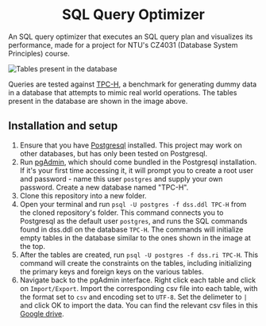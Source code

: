 <h1 align="center">SQL Query Optimizer</h1>

An SQL query optimizer that executes an SQL query plan and visualizes its performance, made for a project for NTU's CZ4031 (Database System Principles) course.

![Tables present in the database](https://i.imgur.com/MrvHfD9.png)

Queries are tested against [TPC-H](http://www.tpc.org/tpch/), a benchmark for generating dummy data in a database that attempts to mimic real world operations. The tables present in the database are shown in the image above.

## Installation and setup

1. Ensure that you have [Postgresql](https://www.postgresql.org/download/) installed. This project may work on other databases, but has only been tested on Postgresql.
2. Run [pgAdmin](https://www.pgadmin.org/), which should come bundled in the Postgresql installation. If it's your first time accessing it, it will prompt you to create a root user and password - name this user `postgres` and supply your own password. Create a new database named "TPC-H".
3. Clone this repository into a new folder.
4. Open your terminal and run `psql -U postgres -f dss.ddl TPC-H` from the cloned repository's folder. This command connects you to Postgresql as the default user `postgres`, and runs the SQL commands found in dss.ddl on the database `TPC-H`. The commands will initialize empty tables in the database similar to the ones shown in the image at the top.
5. After the tables are created, run `psql -U postgres -f dss.ri TPC-H`. This command will create the constraints on the tables, including initializing the primary keys and foreign keys on the various tables.
6. Navigate back to the pgAdmin interface. Right click each table and click on `Import/Export`. Import the corresponding csv file into each table, with the format set to `csv` and encoding set to `UTF-8`. Set the delimeter to `|` and click OK to import the data. You can find the relevant csv files in this [Google drive](https://drive.google.com/drive/folders/1i7FYWI1ePuFFZpMdRO7gwVD2lLw_j03B?usp=sharing).

